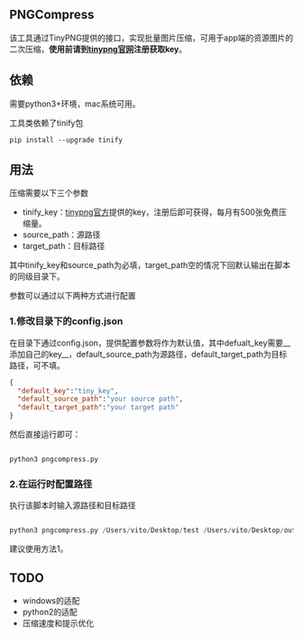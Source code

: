## PNGCompress
该工具通过TinyPNG提供的接口，实现批量图片压缩，可用于app端的资源图片的二次压缩，__使用前请到[tinypng官网](https://tinypng.com/)注册获取key__。

## 依赖

需要python3+环境，mac系统可用。

工具类依赖了tinify包

```
pip install --upgrade tinify
```

## 用法

压缩需要以下三个参数

- tinify_key：[tinypng官方](https://tinypng.com/)提供的key，注册后即可获得，每月有500张免费压缩量。
- source_path：源路径
- target_path：目标路径

其中tinify_key和source_path为必填，target_path空的情况下回默认输出在脚本的同级目录下。

参数可以通过以下两种方式进行配置

### 1.修改目录下的config.json
在目录下通过config.json，提供配置参数将作为默认值，其中defualt_key需要__添加自己的key__，default_source_path为源路径，default_target_path为目标路径，可不填。

```json
{
  "default_key":"tiny_key",
  "default_source_path":"your source path",
  "default_target_path":"your target path"
}
```

然后直接运行即可：

```python

python3 pngcompress.py

```

### 2.在运行时配置路径
执行该脚本时输入源路径和目标路径

```python

python3 pngcompress.py /Users/vito/Desktop/test /Users/vito/Desktop/out_png

```

建议使用方法1。

## TODO

- windows的适配
- python2的适配
- 压缩速度和提示优化




